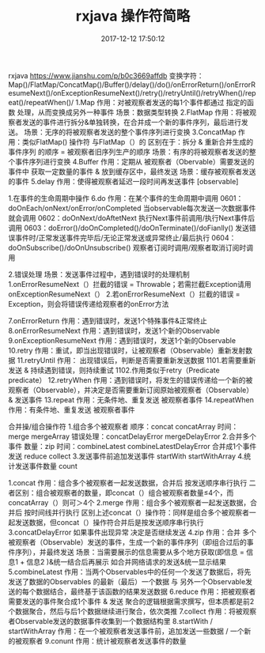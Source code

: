 ﻿---
title: rxjava 操作符简略
date: 2017-12-12 17:50:12
categories: rxjava
tags: [rxjava,rxandroid,android]
---

rxjava 
https://www.jianshu.com/p/b0c3669affdb 
变换字符：Map()/FlatMap/ConcatMap()/Buffer()/delay()/do()/onErrorReturn()/onErrorResumeNext()/onExceptionResumeNext()/retry()/retryUntil()/retryWhen()/repeat()/repeatWhen()/
1.Map 作用：对被观察者发送的每1个事件都通过 指定的函数 处理，从而变换成另外一种事件 场景：数据类型转换
2.FlatMap 作用：将被观察者发送的事件进行拆分&单独转换，在合并成一个新的事件序列，最后进行发送。 场景：无序的将被观察者发送的整个事件序列进行变换
3.ConcatMap 作用：类似FlatMap() 操作符  与FlatMap（）的 区别在于：拆分 & 重新合并生成的事件序列 的顺序 = 被观察者旧序列生产的顺序 场景：有序的将被观察者发送的整个事件序列进行变换
4.Buffer 作用：定期从 被观察者（Obervable）需要发送的事件中 获取一定数量的事件 & 放到缓存区中，最终发送 场景：缓存被观察者发送的事件
5.delay 作用：使得被观察者延迟一段时间再发送事件 [observable]

1.在事件的生命周期中操作
6.do 作用：在某个事件的生命周期中调用 
0601：doOnEach/onNext/onError/onCompleted 当observable每次发送一次数据事件就会调用 
0602：doOnNext/doAftetNext  执行Next事件前调用/执行Next事件后调用
0603：doError()/doOnCompleted()/doOnTerminate()/doFianlly() 发送错误事件时/正常发送事件完毕后/无论正常发送或异常终止/最后执行
0604：doOnSubscribe()/doOnUnsubscribe() 观察者订阅时调用/观察者取消订阅时调用

2.错误处理 场景：发送事件过程中，遇到错误时的处理机制 
1.onErrorResumeNext（）拦截的错误 = Throwable；若需拦截Exception请用onExceptionResumeNext（）
2.若onErrorResumeNext（）拦截的错误 = Exception，则会将错误传递给观察者的onError方法

7.onErrorReturn 作用：遇到错误时，发送1个特殊事件&正常终止
8.onErrorResumeNext 作用：遇到错误时，发送1个新的Observable
9.onExceptionResumeNext  作用：遇到错误时，发送1个新的Observable
10.retry 作用：重试，即当出现错误时，让被观察者（Observable）重新发射数据
11.retryUntil 作用： 出现错误后，判断是否需要重新发送数据
1101.若需要重新发送 & 持续遇到错误，则持续重试
1102.作用类似于retry（Predicate predicate）
12.retryWhen 作用：遇到错误时，将发生的错误传递给一个新的被观察者（Observable），并决定是否需要重新订阅原始被观察者（Observable）& 发送事件
13.repeat 作用：无条件地、重复发送 被观察者事件
14.repeatWhen 作用：有条件地、重复发送 被观察者事件


合并操/组合操作符 
1.组合多个被观察者  顺序：concat concatArray 时间：merge mergeArray 错误处理：concatDelayError mergeDelayError
2.合并多个事件      数量：zip 时间：combineLatest combineLatestDelayError  合并成1个事件发送 reduce collect 
3.发送事件前追加发送事件  startWith startWithArray 
4.统计发送事件数量        count 

1.concat 作用：组合多个被观察者一起发送数据，合并后 按发送顺序串行执行  二者区别：组合被观察者的数量，即concat（）组合被观察者数量≤4个，而concatArray（）则可＞4个
2.merge  作用：组合多个被观察者一起发送数据，合并后 按时间线并行执行  区别上述concat（）操作符：同样是组合多个被观察者一起发送数据，但concat（）操作符合并后是按发送顺序串行执行
3.concatDelayError 如果事件出现异常 决定是否继续发送
4.zip 作用：合并 多个被观察者（Observable）发送的事件，生成一个新的事件序列（即组合过后的事件序列），并最终发送  场景：当需要展示的信息需要从多个地方获取(即信息 = 信息1 + 信息2 )&统一结合后再展示 如合并网络请求的发送&统一显示结果
5.combineLatest  作用：当两个Observables中的任何一个发送了数据后，将先发送了数据的Observables 的最新（最后）一个数据 与 另外一个Observable发送的每个数据结合，最终基于该函数的结果发送数据
6.reduce  作用：把被观察者需要发送的事件聚合成1个事件 & 发送 聚合的逻辑根据需求撰写，但本质都是前2个数据聚合，然后与后1个数据继续进行聚合，依次类推
7.collect 作用：将被观察者Observable发送的数据事件收集到一个数据结构里
8.startWith / startWithArray  作用：在一个被观察者发送事件前，追加发送一些数据 / 一个新的被观察者 
9.conunt 作用：统计被观察者发送事件的数量




